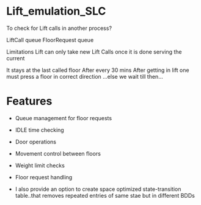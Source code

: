 # Lift_emulation_SLC



To check for Lift calls in another process?

LiftCall queue
FloorRequest queue

Limitations
Lift can only take new Lift Calls once it is done serving the current

It stays at the last called floor After every 30 mins 
After getting in lift one must press a floor in correct direction ...else we wait till then...


# Features
-   Queue management for floor requests
-   IDLE time checking
-   Door operations
-   Movement control between floors
-   Weight limit checks
-   Floor request handling

- I also provide an option to create space optimized state-transition table..that removes repeated entries of same stae but in different BDDs 
